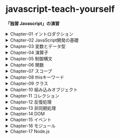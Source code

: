 # javascript-teach-yourself
**「独習 Javascript」の演習**


<details>
<summary>Chapter-01 イントロダクション</summary>

- index.html // hello world
- README.md // 理解度チェック

</details>

<details>
<summary>Chapter-02 JavaScript開発の基礎</summary>

- console_error.html // エラーの確認
- inline_script.html // 外部のjsファイルを読み込む確認
- main.js // inline_script.htmlで読み込まれるjsファイル
- /debugging // Chrome上でdebugを行う練習をするためのディレクトリ
- README.md, sec_end2.html, sec_end3.html // 理解度チェック

</details>

<details>
<summary>Chapter-03 変数とデータ型</summary>

- 3-4.html, 3-4.js, 3-6.html, 3-6.js, 3-7.html, 3-7.js, 3-8.html, 3-8.js // exercise用
- chapter-03-check.html, chapter-03-check.js // 理解度チェック用

</details>

<details>
<summary>Chapter-04 演算子</summary>
</details>

<details>
<summary>Chapter-05 制御構文</summary>
</details>

<details>
<summary>Chapter-06 関数</summary>
</details>

<details>
<summary>Chapter-07 スコープ</summary>
</details>

<details>
<summary>Chapter-08 thisキーワード</summary>
</details>

<details>
<summary>Chapter-09 クラス</summary>
</details>

<details>
<summary>Chapter-10 組み込みオブジェクト</summary>
</details>

<details>
<summary>Chapter-11 コレクション</summary>
</details>

<details>
<summary>Chapter-12 反復処理</summary>
</details>

<details>
<summary>Chapter-13 非同期処理</summary>
</details>

<details>
<summary>Chapter-14 DOM</summary>
</details>

<details>
<summary>Chapter-15 イベント</summary>
</details>

<details>
<summary>Chapter-16 モジュール</summary>
</details>

<details>
<summary>Chapter-17 Node.js</summary>
</details>
